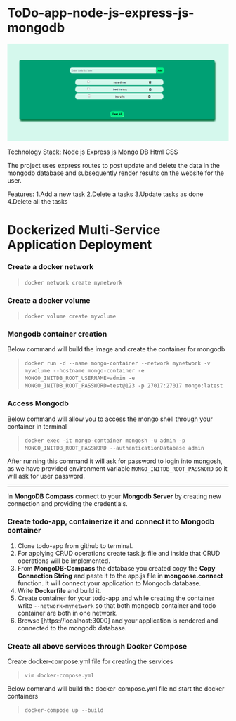 # ToDo-app-node-js-express-js-mongodb

![](screenshots/wallpaper.png)

Technology Stack:
Node js
Express js
Mongo DB
Html
CSS

The project uses express routes to post update and delete the data in the mongodb database and subsequently render results on the website for the user.

Features:
1.Add a new task
2.Delete a tasks
3.Update tasks as done
4.Delete all the tasks

# Dockerized Multi-Service Application Deployment

### Create a docker network

> `docker network create mynetwork`

### Create a docker volume

> `docker volume create myvolume`

### Mongodb container creation

Below command will build the image and create the container for mongodb

> `docker run -d --name mongo-container --network mynetwork -v myvolume --hostname mongo-container -e MONGO_INITDB_ROOT_USERNAME=admin -e MONGO_INITDB_ROOT_PASSWORD=test@123 -p 27017:27017 mongo:latest`

### Access Mongodb

Below command will allow you to access the mongo shell through your container in terminal

> `docker exec -it mongo-container mongosh -u admin -p MONGO_INITDB_ROOT_PASSWORD --authenticationDatabase admin`

After running this command it will ask for password to login into mongosh, as we have provided environment variable `MONGO_INITDB_ROOT_PASSWORD` so it will ask for user password.

---

In **MongoDB Compass** connect to your **Mongodb Server** by creating new connection and providing the credentials.

### Create todo-app, containerize it and connect it to Mongodb container

1. Clone todo-app from github to terminal.
2. For applying CRUD operations create task.js file and inside that CRUD operations will be implemented.
3. From **MongoDB-Compass** the database you created copy the **Copy Connection String** and paste it to the app.js file in **mongoose.connect** function. It will connect your application to Mongodb database.
4. Write **Dockerfile** and build it.
5. Create container for your todo-app and while creating the container write `--network=mynetwork` so that both mongodb container and todo container are both in one network.
6. Browse [https://localhost:3000] and your application is rendered and connected to the mongodb database.

### Create all above services through Docker Compose

Create docker-compose.yml file for creating the services
> `vim docker-compose.yml`

Below command will build the docker-compose.yml file nd start the docker containers
> `docker-compose up --build`
